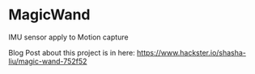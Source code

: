 # MagicWand
IMU sensor apply to Motion capture

Blog Post about this project is in here: https://www.hackster.io/shasha-liu/magic-wand-752f52
